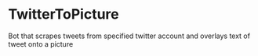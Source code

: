 # TwitterToPicture
Bot that scrapes tweets from specified twitter account and overlays text of tweet onto a picture
